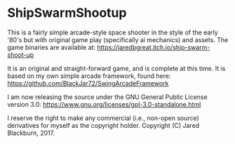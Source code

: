 # ShipSwarmShootup

This is a fairly simple arcade-style space shooter in the style of the early '80's but with original game play (specifically ai mechanics) and assets.  The game binaries are available at:
https://jaredbgreat.itch.io/ship-swarm-shoot-up

It is an original and straight-forward game, and is complete at this time.  It is based on my own simple arcade framework, found here:
https://github.com/BlackJar72/SwingArcadeFramework

I am now releasing the source under the GNU General Public License version 3.0: 
https://www.gnu.org/licenses/gpl-3.0-standalone.html

I reserve the right to make any commercial (i.e., non-open source) derivatives for myself as the copyright holder.
Copyright (C) Jared Blackburn, 2017.
